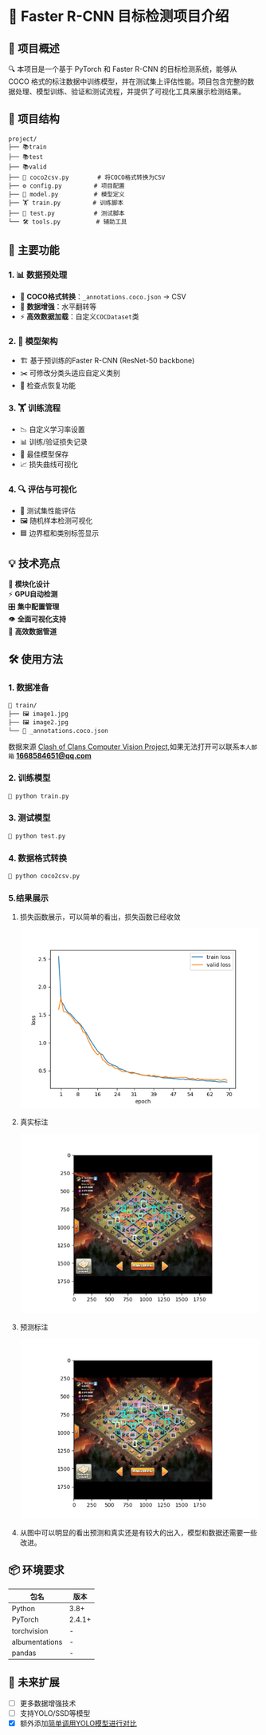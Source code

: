 # 🚀 Faster R-CNN 目标检测项目介绍

## 📌 项目概述

🔍 本项目是一个基于 PyTorch 和 Faster R-CNN 的目标检测系统，能够从 COCO 格式的标注数据中训练模型，并在测试集上评估性能。项目包含完整的数据处理、模型训练、验证和测试流程，并提供了可视化工具来展示检测结果。

## 📂 项目结构

```
project/
├── 📚train
├── 📚test
├── 📚valid
├── 📄 coco2csv.py        # 将COCO格式转换为CSV
├── ⚙️ config.py         # 项目配置
├── 🤖 model.py          # 模型定义
├── 🏋️ train.py         # 训练脚本
├── 🧪 test.py           # 测试脚本
└── 🛠️ tools.py          # 辅助工具
```

## 🎯 主要功能

### 1. 📊 数据预处理
- 🔄 **COCO格式转换**：`_annotations.coco.json` → CSV
- 🌈 **数据增强**：水平翻转等
- ⚡ **高效数据加载**：自定义`COCDataset`类

### 2. 🧠 模型架构
- 🏗️ 基于预训练的Faster R-CNN (ResNet-50 backbone)
- ✂️ 可修改分类头适应自定义类别
- 💾 检查点恢复功能

### 3. 🏋️ 训练流程
- 📉 自定义学习率设置
- 📊 训练/验证损失记录
- 💎 最佳模型保存
- 📈 损失曲线可视化

### 4. 🔍 评估与可视化
- 🧪 测试集性能评估
- 🖼️ 随机样本检测可视化
- 🟦 边界框和类别标签显示

## 💡 技术亮点

🔧 **模块化设计**  
⚡ **GPU自动检测**  
🎛️ **集中配置管理**  
👁️ **全面可视化支持**  
🚀 **高效数据管道**

## 🛠️ 使用方法

### 1. 数据准备
```bash
📁 train/
├── 🖼️ image1.jpg
├── 🖼️ image2.jpg
└── 📄 _annotations.coco.json
```
数据来源 [Clash of Clans Computer Vision Project](https://universe.roboflow.com/find-this-base/clash-of-clans-vop4y),如果无法打开可以联系`本人邮箱`   **1668584651@qq.com**

### 2. 训练模型
```bash
🐍 python train.py
```

### 3. 测试模型
```bash
🐍 python test.py
```

### 4. 数据格式转换
```bash
🐍 python coco2csv.py
```

### 5.结果展示
1. 损失函数展示，可以简单的看出，损失函数已经收敛
   
   ![训练结果](./example/loss.png)

2. 真实标注
   
   ![真实标注](./example/true.png)

3. 预测标注
   
   ![预测标注](./example/predict.png)
   
4. 从图中可以明显的看出预测和真实还是有较大的出入，模型和数据还需要一些改进。

## 📦 环境要求

| 包名 | 版本 |
|------|------|
| Python | 3.8+ |
| PyTorch | 2.4.1+ |
| torchvision | - |
| albumentations | - |
| pandas | - |

## 🚀 未来扩展

- [ ] 更多数据增强技术
- [ ] 支持YOLO/SSD等模型
- [x] 额外添加[简单调用YOLO模型进行对比](https://github.com/xixihaianxian/Yolo-Clash-of-Clans)